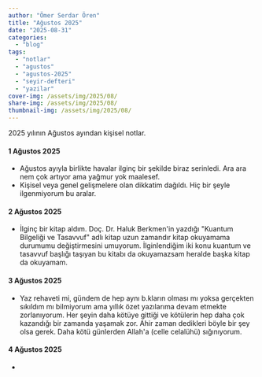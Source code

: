 ```yaml
---
author: "Ömer Serdar Ören"
title: "Ağustos 2025"
date: "2025-08-31"
categories: 
  - "blog"
tags: 
  - "notlar"
  - "agustos"
  - "agustos-2025"
  - "seyir-defteri"
  - "yazilar"
cover-img: /assets/img/2025/08/
share-img: /assets/img/2025/08/
thumbnail-img: /assets/img/2025/08/
---
```


2025 yılının Ağustos ayından kişisel notlar.

#### 1 Ağustos 2025

- Ağustos ayıyla birlikte havalar ilginç bir şekilde biraz serinledi. Ara ara nem çok artıyor ama yağmur yok maalesef.
- Kişisel veya genel gelişmelere olan dikkatim dağıldı. Hiç bir şeyle ilgenmiyorum bu aralar.

#### 2 Ağustos 2025

- İlginç bir kitap aldım. Doç. Dr. Haluk Berkmen'in yazdığı "Kuantum Bilgeliği ve Tasavvuf" adlı kitap uzun zamandır kitap okuyamama durumumu değiştirmesini umuyorum. İlginlendiğim iki konu kuantum ve tasavvuf başlığı taşıyan bu kitabı da okuyamazsam heralde başka kitap da okuyamam.

#### 3 Ağustos 2025

- Yaz rehaveti mi, gündem de hep aynı b.kların olması mı yoksa gerçekten sıkıldım mı bilmiyorum ama yıllık özet yazılarıma devam etmekte zorlanıyorum. Her şeyin daha kötüye gittiği ve kötülerin hep daha çok kazandığı bir zamanda yaşamak zor. Ahir zaman dedikleri böyle bir şey olsa gerek. Daha kötü günlerden Allah'a (celle celalühü) sığınıyorum.

#### 4 Ağustos 2025

- 